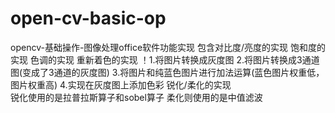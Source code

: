 # open-cv-basic-op
opencv-基础操作-图像处理office软件功能实现
包含对比度/亮度的实现
饱和度的实现
色调的实现
重新着色的实现
！1.将图片转换成灰度图
  2.将图片转换成3通道图(变成了3通道的灰度图)
  3.将图片和纯蓝色图片进行加法运算(蓝色图片权重低，图片权重高)
  4.实现在灰度图上添加色彩
锐化/柔化的实现  
锐化使用的是拉普拉斯算子和sobel算子
柔化则使用的是中值滤波
